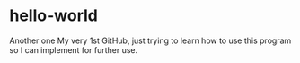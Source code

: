 # hello-world
Another one
My very 1st GitHub, just trying to learn how to use this program so I can implement for further use. 
